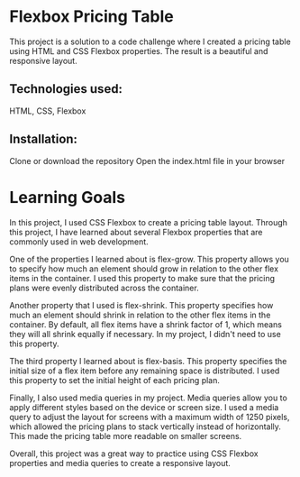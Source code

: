 # Flexbox Pricing Table

This project is a solution to a code challenge where I created a pricing table using HTML and CSS Flexbox properties. The result is a beautiful and responsive layout.

## Technologies used: 

HTML, CSS, Flexbox

## Installation:

Clone or download the repository
Open the index.html file in your browser

# Learning Goals

In this project, I used CSS Flexbox to create a pricing table layout. Through this project, I have learned about several Flexbox properties that are commonly used in web development.

One of the properties I learned about is flex-grow. This property allows you to specify how much an element should grow in relation to the other flex items in the container. I used this property to make sure that the pricing plans were evenly distributed across the container.

Another property that I used is flex-shrink. This property specifies how much an element should shrink in relation to the other flex items in the container. By default, all flex items have a shrink factor of 1, which means they will all shrink equally if necessary. In my project, I didn't need to use this property.

The third property I learned about is flex-basis. This property specifies the initial size of a flex item before any remaining space is distributed. I used this property to set the initial height of each pricing plan.

Finally, I also used media queries in my project. Media queries allow you to apply different styles based on the device or screen size. I used a media query to adjust the layout for screens with a maximum width of 1250 pixels, which allowed the pricing plans to stack vertically instead of horizontally. This made the pricing table more readable on smaller screens.

Overall, this project was a great way to practice using CSS Flexbox properties and media queries to create a responsive layout.

